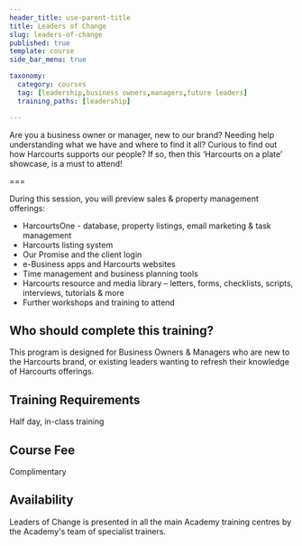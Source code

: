 ```yaml
---
header_title: use-parent-title
title: Leaders of Change
slug: leaders-of-change
published: true
template: course
side_bar_menu: true

taxonomy:
  category: courses
  tag: [leadership,business owners,managers,future leaders]
  training_paths: [leadership]

---
```


Are you a business owner or manager, new to our brand? Needing help understanding what we have and where to find it all? Curious to find out how Harcourts supports our people? If so, then this ‘Harcourts on a plate’ showcase, is a must to attend!

===

During this session, you will preview sales & property management offerings:
-	HarcourtsOne - database, property listings, email marketing & task management 
-	Harcourts listing system
-	Our Promise and the client login
-	e-Business apps and Harcourts websites 
-	Time management and business planning tools
-	Harcourts resource and media library – letters, forms, checklists, scripts, interviews, tutorials & more
-	Further workshops and training to attend

## Who should complete this training?
This program is designed for Business Owners & Managers who are new to the Harcourts brand, or existing leaders wanting to refresh their knowledge of Harcourts offerings.

## Training Requirements
Half day, in-class training

## Course Fee
Complimentary

## Availability
Leaders of Change is presented in all the main Academy training centres by the Academy's team of specialist trainers.
